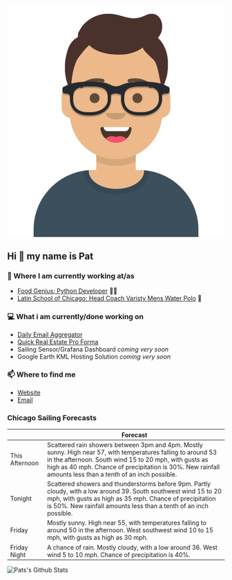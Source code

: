 [![Social banner for p-j-falconer](https://raw.githubusercontent.com/P-J-FALCONER/P-J-FALCONER/master/assets/avataaars.svg)](https://patfalconer.com/)
## Hi :wave: my name is Pat

### 💼 Where I am currently working at/as
- [Food Genius: Python Developer](https://getfoodgenius.com/) 🍔🐍
- [Latin School of Chicago: Head Coach Varisty Mens Water Polo](https://www.latinschool.org/) 🤽


### 💻 What i am currently/done working on
 - [Daily Email Aggregator](https://github.com/P-J-FALCONER/dott_daily_mail)
 - [Quick Real Estate Pro Forma](https://github.com/P-J-FALCONER/henry)
 - Sailing Sensor/Grafana Dashboard *coming very soon*
 - Google Earth KML Hosting Solution *coming very soon*

### 📫 Where to find me
 - [Website](https://patfalconer.com/)
 - [Email](mailto:patrick.j.falconer@gmail.com)


### Chicago Sailing Forecasts
|   | Forecast  |
|---|---|
| This Afternoon | Scattered rain showers between 3pm and 4pm. Mostly sunny. High near 57, with temperatures falling to around 53 in the afternoon. South wind 15 to 20 mph, with gusts as high as 40 mph. Chance of precipitation is 30%. New rainfall amounts less than a tenth of an inch possible. |
| Tonight | Scattered showers and thunderstorms before 9pm. Partly cloudy, with a low around 39. South southwest wind 15 to 20 mph, with gusts as high as 35 mph. Chance of precipitation is 50%. New rainfall amounts less than a tenth of an inch possible. |
| Friday | Mostly sunny. High near 55, with temperatures falling to around 50 in the afternoon. West southwest wind 10 to 15 mph, with gusts as high as 30 mph. |
| Friday Night | A chance of rain. Mostly cloudy, with a low around 36. West wind 5 to 10 mph. Chance of precipitation is 40%. |

![Pats's Github Stats](https://github-readme-stats.vercel.app/api?username=p-j-falconer&show_icons=true&theme=radical)
